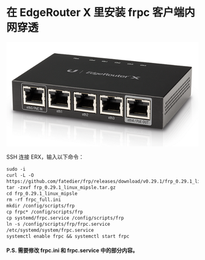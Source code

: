 # 在 EdgeRouter X 里安装 frpc 客户端内网穿透
![](https://raw.githubusercontent.com/huangqian8/erx-frp/master/er-x.png)

SSH 连接 ERX，输入以下命令：

```
sudo -i
curl -L -O https://github.com/fatedier/frp/releases/download/v0.29.1/frp_0.29.1_linux_mipsle.tar.gz
tar -zxvf frp_0.29.1_linux_mipsle.tar.gz
cd frp_0.29.1_linux_mipsle
rm -rf frpc_full.ini
mkdir /config/scripts/frp
cp frpc* /config/scripts/frp
cp systemd/frpc.service /config/scripts/frp
ln -s /config/scripts/frp/frpc.service /etc/systemd/system/frpc.service
systemctl enable frpc && systemctl start frpc
```

#### P.S. 需要修改 frpc.ini 和 frpc.service 中的部分内容。
